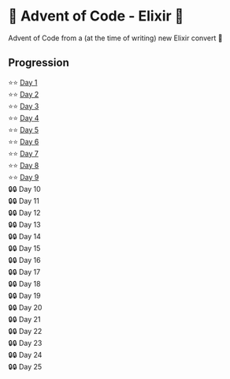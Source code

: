 # 🎄 Advent of Code - Elixir 🎄

Advent of Code from a (at the time of writing) new Elixir convert :santa:

## Progression

:star::star: [Day 1](/lib/year_2021/day_01) \
:star::star: [Day 2](/lib/year_2021/day_02) \
:star::star: [Day 3](/lib/year_2021/day_03) \
:star::star: [Day 4](/lib/year_2021/day_04) \
:star::star: [Day 5](/lib/year_2021/day_05) \
:star::star: [Day 6](/lib/year_2021/day_06) \
:star::star: [Day 7](/lib/year_2021/day_07) \
:star::star: [Day 8](/lib/year_2021/day_08) \
:star::star: [Day 9](/lib/year_2021/day_09) \
:lock::lock: Day 10 \
:lock::lock: Day 11 \
:lock::lock: Day 12 \
:lock::lock: Day 13 \
:lock::lock: Day 14 \
:lock::lock: Day 15 \
:lock::lock: Day 16 \
:lock::lock: Day 17 \
:lock::lock: Day 18 \
:lock::lock: Day 19 \
:lock::lock: Day 20 \
:lock::lock: Day 21 \
:lock::lock: Day 22 \
:lock::lock: Day 23 \
:lock::lock: Day 24 \
:lock::lock: Day 25
